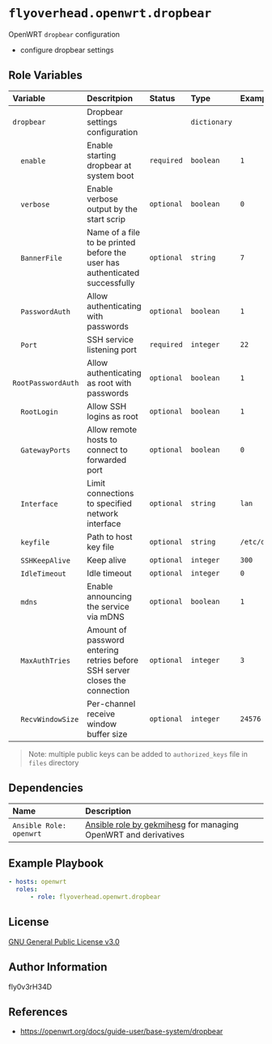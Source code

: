 # `flyoverhead.openwrt.dropbear`

OpenWRT `dropbear` configuration
- configure dropbear settings

## Role Variables

| Variable | Descritpion | Status | Type | Example |
| :--- | :--- | :--- | :--- | :--- |
| `dropbear` | Dropbear settings configuration |  | `dictionary` |  |
| &emsp;`enable` | Enable starting dropbear at system boot | `required` | `boolean` | `1` |
| &emsp;`verbose` | Enable verbose output by the start scrip | `optional` | `boolean` | `0` |
| &emsp;`BannerFile` | Name of a file to be printed before the user has authenticated successfully | `optional` | `string` | `7` |
| &emsp;`PasswordAuth` | Allow authenticating with passwords | `optional` | `boolean` | `1` |
| &emsp;`Port` | SSH service listening port | `required` | `integer` | `22` |
| &emsp;`RootPasswordAuth` | Allow authenticating as root with passwords | `optional` | `boolean` | `1` |
| &emsp;`RootLogin` | Allow SSH logins as root | `optional` | `boolean` | `1` |
| &emsp;`GatewayPorts` | Allow remote hosts to connect to forwarded port | `optional` | `boolean` | `0` |
| &emsp;`Interface` | Limit connections to specified network interface | `optional` | `string` | `lan` |
| &emsp;`keyfile` | Path to host key file | `optional` | `string` | `/etc/dropbear/authorized_keys` |
| &emsp;`SSHKeepAlive` | Keep alive | `optional` | `integer` | `300` |
| &emsp;`IdleTimeout` | Idle timeout | `optional` | `integer` | `0` |
| &emsp;`mdns` | Enable announcing the service via mDNS | `optional` | `boolean` | `1` |
| &emsp;`MaxAuthTries` | Amount of password entering retries before SSH server closes the connection | `optional` | `integer` | `3` |
| &emsp;`RecvWindowSize` | Per-channel receive window buffer size | `optional` | `integer` | `24576` |

> Note: multiple public keys can be added to `authorized_keys` file in `files` directory

## Dependencies

| Name | Description |
| :--- | :--- |
| `Ansible Role: openwrt` | [Ansible role by gekmihesg](https://github.com/gekmihesg/ansible-openwrt) for managing OpenWRT and derivatives |

## Example Playbook

```yaml
- hosts: openwrt
  roles:
      - role: flyoverhead.openwrt.dropbear
```

## License

[GNU General Public License v3.0](https://www.gnu.org/licenses/gpl-3.0.txt)

## Author Information

fly0v3rH34D

## References

- https://openwrt.org/docs/guide-user/base-system/dropbear
